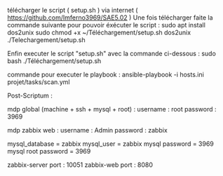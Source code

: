 télécharger le script ( setup.sh ) via internet ( https://github.com/Imferno3969/SAE5.02 ) 
Une fois télécharger faite la commande suivante pour pouvoir éxécuter le script :
sudo apt install dos2unix
sudo chmod +x ~/Téléchargement/setup.sh
dos2unix ./Telechargement/setup.sh

Enfin executer le script "setup.sh" avec la commande ci-dessous :
sudo bash ./Téléchargement/setup.sh




commande pour executer le playbook :
ansible-playbook -i hosts.ini projet/tasks/scan.yml


Post-Scriptum :

mdp global (machine + ssh + mysql + root) :
username : root
password : 3969

mdp zabbix web :
username : Admin
password : zabbix


mysql_database = zabbix
mysql_user = zabbix
mysql password = 3969
mysql root password = 3969

zabbix-server port : 10051
zabbix-web port : 8080


